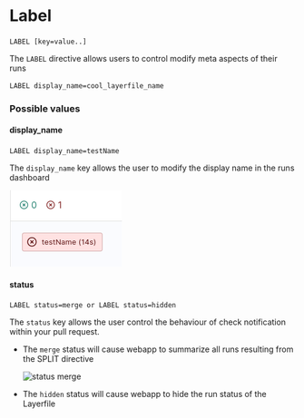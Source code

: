 # Label

`LABEL [key=value..]`

The `LABEL` directive allows users to control modify meta aspects of their runs

```Layerfile
LABEL display_name=cool_layerfile_name
```

### Possible values

#### display_name

`LABEL display_name=testName`

The `display_name` key allows the user to modify the display name in the runs dashboard 

![display name](/docs/resources/display_name.png)

#### status

`LABEL status=merge or LABEL status=hidden`

The `status` key allows the user control the behaviour of check notification within
your pull request. 

- The `merge` status will cause webapp to summarize all runs resulting from the SPLIT directive

  ![status merge](/docs/resources/check_merged.png)

- The `hidden` status will cause webapp to hide the run status of the Layerfile


